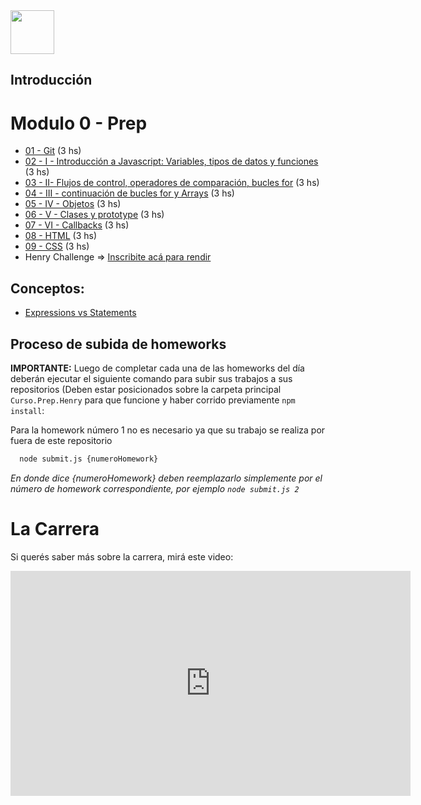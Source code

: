 <img  src='./logo.png' height='70px'>

## Introducción

# Modulo 0 - Prep

* [01 - Git](./01-Git) (3 hs)
* [02 - I - Introducción a Javascript: Variables, tipos de datos y funciones](./02-JS-I) (3 hs)
* [03 - II- Flujos de control, operadores de comparación, bucles for](./03-JS-II) (3 hs)
* [04 - III - continuación de bucles for y Arrays](./04-JS-III) (3 hs)
* [05 - IV - Objetos](./05-JS-IV) (3 hs)
* [06 - V - Clases y prototype](./06-JS-V) (3 hs)
* [07 - VI - Callbacks](./07-JS-VI) (3 hs)
* [08 - HTML](./08-HTML) (3 hs)
* [09 - CSS](./09-CSS-Positioning) (3 hs)
* Henry Challenge => [Inscribite acá para rendir](https://airtable.com/shrjhdL2GfsusMZ05)

## Conceptos:

* [Expressions vs Statements](./JS-conceptos/Statements-Expressions/)

## Proceso de subida de homeworks

__IMPORTANTE:__ Luego de completar cada una de las homeworks del día deberán ejecutar el siguiente comando para subir sus trabajos a sus repositorios (Deben estar posicionados sobre la carpeta principal `Curso.Prep.Henry` para que funcione y haber corrido previamente `npm install`:

Para la homework número 1 no es necesario ya que su trabajo se realiza por fuera de este repositorio

```bash
  node submit.js {numeroHomework}
```

*En donde dice {numeroHomework} deben reemplazarlo simplemente por el número de homework correspondiente, por ejemplo `node submit.js 2`*

# La Carrera

Si querés saber más sobre la carrera, mirá este video:
<iframe src="https://player.vimeo.com/video/426051769" width="640" height="360" frameborder="0" allow="autoplay; fullscreen" allowfullscreen></iframe>
